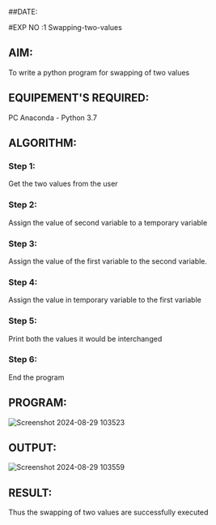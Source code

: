 ##DATE: 

#EXP NO :1 Swapping-two-values
## AIM:
To write a python program for swapping of two values
## EQUIPEMENT'S REQUIRED: 
PC
Anaconda - Python 3.7
## ALGORITHM: 
### Step 1:
Get the two values from the user
### Step 2: 
Assign the value of second variable to a temporary variable 
### Step 3: 
Assign the value of the first variable to the second variable.
### Step 4:  
Assign the value in temporary variable to the first variable
### Step 5: 
Print both the values it would be interchanged
### Step 6: 
End the program
## PROGRAM:
![Screenshot 2024-08-29 103523](https://github.com/user-attachments/assets/06c84c24-d481-470b-afc3-207f1a9fdf00)

## OUTPUT:
![Screenshot 2024-08-29 103559](https://github.com/user-attachments/assets/59f3a07e-d44a-471e-aa2d-e9944b556ded)

## RESULT:
Thus the swapping of two values are successfully executed



